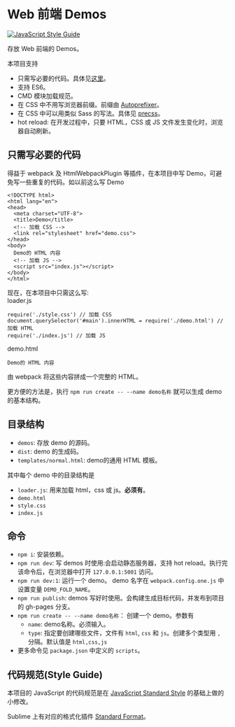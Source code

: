 # Web 前端 Demos
[![JavaScript Style Guide](https://cdn.rawgit.com/feross/standard/master/badge.svg)](https://github.com/feross/standard)

存放 Web 前端的 Demos。

本项目支持
* 只需写必要的代码。具体见[这里](#not-needed-code)。
* 支持 ES6。
* CMD 模块加载规范。
* 在 CSS 中不用写浏览器前缀。前缀由 [Autoprefixer](https://github.com/postcss/autoprefixer)。
* 在 CSS 中可以用类似 Sass 的写法。具体见 [precss](https://github.com/jonathantneal/precss)。
* hot reload: 在开发过程中，只要 HTML，CSS 或 JS 文件发生变化时，浏览器自动刷新。

## <a name="not-needed-code">只需写必要的代码</a>
得益于 webpack 及 HtmlWebpackPlugin 等插件，在本项目中写 Demo，可避免写一些重复的代码。如以前这么写 Demo
```
<!DOCTYPE html>
<html lang="en">
<head>
  <meta charset="UTF-8">
  <title>Demo</title>
  <!-- 加载 CSS -->
  <link rel="stylesheet" href="demo.css">
</head>
<body>
  Demo的 HTML 内容
  <!-- 加载 JS -->
  <script src="index.js"></script>
</body>
</html>
```

现在，在本项目中只需这么写:  
loader.js
```
require('./style.css') // 加载 CSS
document.querySelector('#main').innerHTML = require('./demo.html') // 加载 HTML
require('./index.js') // 加载 JS
```

demo.html
```
Demo的 HTML 内容
```

由 webpack 将这些内容拼成一个完整的 HTML。

更方便的方法是，执行 `npm run create -- --name demo名称` 就可以生成 demo 的基本结构。

## 目录结构
* `demos`: 存放 demo 的源码。
* `dist`: demo 的生成码。
* `templates/normal.html`: demo的通用 HTML 模板。

其中每个 demo 中的目录结构是
* `loader.js`: 用来加载 html，css 或 js。**必须有**。
* `demo.html`
* `style.css`
* `index.js`

## 命令
* `npm i`: 安装依赖。
* `npm run dev`: 写 demos 时使用:会启动静态服务器，支持 hot reload。执行完该命令后，在浏览器中打开 `127.0.0.1:5001` 访问。
* `npm run dev:1`: 运行一个 demo。 demo 名字在 `webpack.config.one.js` 中设置变量 `DEMO_FOLD_NAME`。
* `npm run publish`: demos 写好时使用。会构建生成目标代码，并发布到项目的 gh-pages 分支。
* `npm run create -- --name demo名称`： 创建一个 demo。参数有
  * `name`: demo名称。必须输入。
  * `type`: 指定要创建哪些文件，文件有 `html`, `css` 和 `js`。创建多个类型用 `,` 分隔。默认值是 `html,css,js`　
* 更多命令见 `package.json` 中定义的 `scripts`。

## 代码规范(Style Guide)
本项目的 JavaScript 的代码规范是在 [JavaScript Standard Style](http://standardjs.com/index.html) 的基础上做的小修改。

Sublime 上有对应的格式化插件 [Standard Format](https://packagecontrol.io/packages/StandardFormat)。